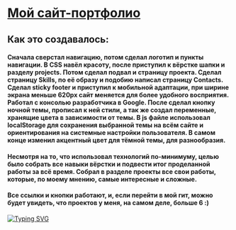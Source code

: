 # [Мой сайт-портфолио](https://precious-cuchufli-e9ed89.netlify.app)

## Как это создавалось:

#### Сначала сверстал навигацию, потом сделал логотип и пункты навигации. В CSS навёл красоту, после приступил к вёрстке шапки и разделу projects. Потом сделал подвал и страницу проекта. Сделал страницу Skills, по её образу и подобию написал страницу Contacts. Сделал sticky footer и приступил к мобильной адаптации, при ширине экрана меньше 620px сайт меняется для более удобного восприятия. Работал с консолью разработчика в Google. После сделал кнопку ночной темы, прописал к ней стили, а так же создал переменные, хранящие цвета в зависимости от темы. В js файле использовал localStorage для сохранения выбранной темы на всём сайте и ориентирования на системные настройки пользователя. В самом конце изменил акцентный цвет для тёмной темы, для разнообразия.

#### Несмотря на то, что использовал технологий по-минимуму, целью было собрать все навыки вёрстки и подвести итог проделанной работы за всё время. Собрал в разделе проекты все свои работы, которые, по моему мнению, самые интересные и сложные.

#### Все ссылки и кнопки работают, и, если перейти в мой гит, можно будет увидеть, что проектов у меня, на самом деле, больше 6 :)

[![Typing SVG](https://readme-typing-svg.herokuapp.com?font=Fira+Code&pause=1000&color=F73025&background=88A5FF00&center=true&vCenter=true&width=435&lines=The+end+.+.+.+%3F)](https://git.io/typing-svg)